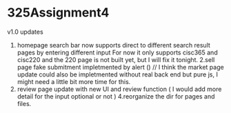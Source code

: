 # 325Assignment4

v1.0 updates 
1. homepage search bar now supports direct to different search result pages by entering different input 
For now it only supports cisc365 and cisc220 and the 220 page is not built yet, but I will fix it tonight.
2.sell page fake submitment impletmented by alert () 
// I think the market page update could also be impletmented without real back end but pure js, I might need a little bit more time for this.
3. review page update with new UI and review function ( I would add more detail for the input optional or not )
4.reorganize the dir for pages and files. 



